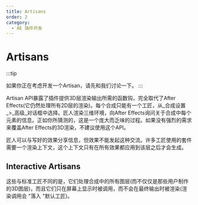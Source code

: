 ```yaml
---
title: Artisans
order: 2
category:
  - AE 插件开发
---
```


# Artisans

:::tip

如果你正在考虑开发一个Artisan，请先和我们讨论一下。
:::

Artisan API暴露了插件提供3D层渲染输出所需的函数钩，完全取代了After Effects(它仍然处理所有2D层的渲染)。每个合成只能有一个工匠，从_合成设置_>_高级_对话框中选择。匠人渲染三维环境，向After Effects询问关于合成中每个元素的信息。正如你所猜测的，这是一个庞大而乏味的过程。如果没有强烈的需求来覆盖After Effects的3D渲染，不建议使用这个API。

匠人可以与写好的效果分享信息，但效果不能发起这种交流。许多工匠使用的套件需要一个渲染上下文，这个上下文只有在所有效果都应用到该层之后才会生成。

## Interactive Artisans

这些与标准工匠不同的是，它们处理合成中的所有图层(而不仅仅是那些用户制作的3D图层)，而且它们只在屏幕上显示时被调用，而不会在最终输出时被渲染(渲染调用会 "落入 "默认工匠)。
